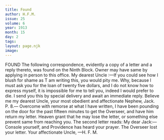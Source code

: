 ```yaml
---
title: Found
author: H.F.M.
issue: 25
volume: 6
year: 1913
month: 15
day: 2
tags:
layout: page.njk
image:
---
```

FOUND    The following correspondence, evidently a copy of a letter and a reply thereto, was found on the Ninth Block. Owner may have same by applying in person to this office.    My dearest Uncle :—If you could see how I blush for shame as T am writing this, you would pity me. Why, because I must ask you for the loan of twenty five dollars, and I do not know how to express myself, it is impossible for me to tell you, indeed I would prefer to die. I send you this by special delivery and await an immediate reply. Believe me my dearest Uncle, your most obedient and affectionate Nephew, Jack. P. 8.— Overcome with remorse at what I have written, I have been pounding on the door for the past fifteen minutes to get the Overseer, and have him return my letter. Heaven grant that he may lose the letter, or something else prevent same from reaching you. The second letter reads: My dear Jack:—Console yourself, and Providence has heard your prayer. The Overseer lost your letter. Your affectionate Uncle, —H. F. M. 




